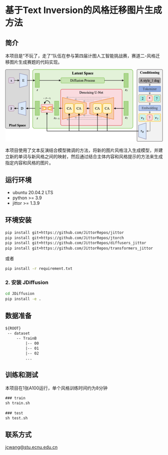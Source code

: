 # 基于Text Inversion的风格迁移图片生成方法

## 简介

本项目是“不玩了，走了”队伍在参与第四届计图人工智能挑战赛，赛道二-风格迁移图片生成赛题的代码实现。

![Alt](imgs/pip.png)

本项目使用了文本反演结合模型微调的方法，将新的图片风格注入生成模型，并建立新的单词与新风格之间的映射，然后通过结合主体内容和风格提示的方法来生成指定内容和风格的图片。

## 运行环境

+ ubuntu 20.04.2 LTS
+ python >= 3.9
+ jittor >= 1.3.9

## 环境安装

```bash
pip install git+https://github.com/JittorRepos/jittor
pip install git+https://github.com/JittorRepos/jtorch
pip install git+https://github.com/JittorRepos/diffusers_jittor
pip install git+https://github.com/JittorRepos/transformers_jittor
```

或者

```bash
pip install -r requirement.txt
```
### 2. 安装 JDiffusion
```bash
cd JDiffusion
pip install -e .
```

## 数据准备
```
${ROOT}
 -- dataset
     -- TrainB
         |-- 00
         |-- 01
         |-- 02
         ...

```

## 训练和测试
本项目在1张A100运行，单个风格训练时间约为8分钟

```
### train
sh train.sh

### test
sh test.sh

```
## 联系方式
jcwang@stu.ecnu.edu.cn
